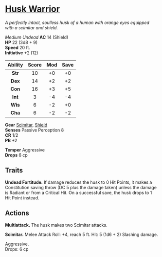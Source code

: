 # [Husk Warrior](https://hollowknight.wiki/w/Husk_Warrior)

*A perfectly intact, soulless husk of a human with orange eyes equipped with a scimitar and shield.*

*Medium Undead*
**AC** 14 (Shield)  
**HP** 22 (3d8 + 9)  
**Speed** 20 ft.  
**Initiative** +2 (12)  

| Ability | Score | Mod | Save |
|:-------:|:-----:|:---:|:----:|
| **Str** | 10    | +0  | +0   |
| **Dex** | 14    | +2  | +2   |
| **Con** | 16    | +3  | +5   |
| **Int** | 3     | -4  | -4   |
| **Wis** | 6     | -2  | +0   |
| **Cha** | 6     | -2  | -2   |

**Gear** [Scimitar](https://5e.tools/items.html#scimitar_xphb), [Shield](https://5e.tools/items.html#shield_xphb)  
**Senses** Passive Perception 8  
**CR** 1/2  
**PB** +2  

**Temper** Aggressive  
**Drops** 6 cp  

## Traits

**Undead Fortitude.** If damage reduces the husk to 0 Hit Points, it makes a Constitution saving throw (DC 5 plus the damage taken) unless the damage is Radiant or from a Critical Hit. On a successful save, the husk drops to 1 Hit Point instead.

## Actions

**Multiattack.** The husk makes two Scimitar attacks.

**Scimitar.** Melee Attack Roll: +4, reach 5 ft. Hit: 5 (1d6 + 2) Slashing damage.  

Aggressive.  
Drops: 6 cp  
